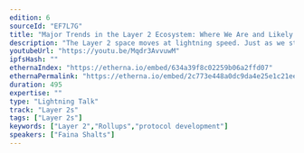 ```yaml
---
edition: 6
sourceId: "EF7L7G"
title: "Major Trends in the Layer 2 Ecosystem: Where We Are and Likely Upcoming Themes"
description: "The Layer 2 space moves at lightning speed. Just as we start to grasp a particular concept or protocol, changes and new ideas flood the ecosystem. It is exciting and fast-paced, but it can be difficult to maintain an accurate birds' eye view of current developments and upcoming themes. This lightning talk will quickly survey the Layer 2 field and make some predictions around what themes we are likely to see in the coming months."
youtubeUrl: "https://youtu.be/Mqdr3AvvuwM"
ipfsHash: ""
ethernaIndex: "https://etherna.io/embed/634a39f8c02259b06a2ffd07"
ethernaPermalink: "https://etherna.io/embed/2c773e448a0dc9da4e25e1c21eebdcd8200a9cfeea87cef78bd27dbe477969c3"
duration: 495
expertise: ""
type: "Lightning Talk"
track: "Layer 2s"
tags: ["Layer 2s"]
keywords: ["Layer 2","Rollups","protocol development"]
speakers: ["Faina Shalts"]
---
```


